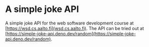 # A simple joke API

A simple joke API for the web software development course at [https://wsd.cs.aalto.fi](wsd.cs.aalto.fi). The API can be tried out at [https://simple-joke-api.deno.dev/random](https://simple-joke-api.deno.dev/random).
